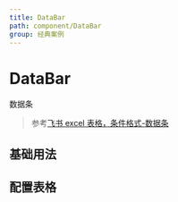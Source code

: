 ```yaml
---
title: DataBar
path: component/DataBar
group: 经典案例
---
```


# DataBar

数据条

> 参考<a href="https://www.feishu.cn/hc/zh-CN/articles/360049067529-%E5%9C%A8%E8%A1%A8%E6%A0%BC%E4%B8%AD%E4%BD%BF%E7%94%A8%E6%9D%A1%E4%BB%B6%E6%A0%BC%E5%BC%8F#tabs0|lineguid-RN1oK" target="_blank" rel="noopener noreferrer">飞书 excel 表格，条件格式-数据条</a>

## 基础用法

<code src="./demo/Basic.tsx"></code>

## 配置表格

<code src="./demo/index.tsx"></code>
